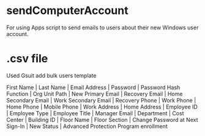 # sendComputerAccount
 For using Apps script to send emails to users about their new Windows user account.

# .csv file
 Used Gsuit add bulk users template
 
First Name | Last Name |	Email Address |	Password |	Password Hash Function |	Org Unit Path |	New Primary Email |	Recovery Email	| Home Secondary Email |	Work Secondary Email	| Recovery Phone |	Work Phone |	Home Phone |	Mobile Phone	| Work Address	| Home Address |	Employee ID	| Employee Type |	Employee Title	| Manager Email	| Department |	Cost Center |	Building ID |	Floor Name |	Floor Section |	Change Password at Next Sign-In	| New Status	| Advanced Protection Program enrollment		
